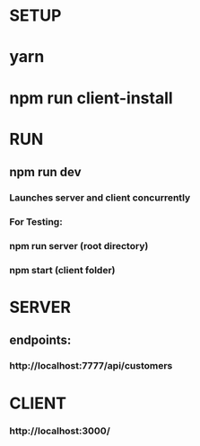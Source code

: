 # SETUP
# yarn
# npm run client-install


# RUN
## npm run dev 
### Launches server and client concurrently

### For Testing:
### npm run server (root directory)
### npm start (client folder)


# SERVER
## endpoints:
### http://localhost:7777/api/customers

# CLIENT
### http://localhost:3000/
